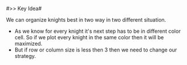 #>> Key Idea#

We can organize knights best in two way in two different situation.
* As we know for every knight it's next step has to be in different color cell. So if we plot every knight in the same color then it will   be maximized.
* But if row or column size is less then 3 then we need to change our strategy.

